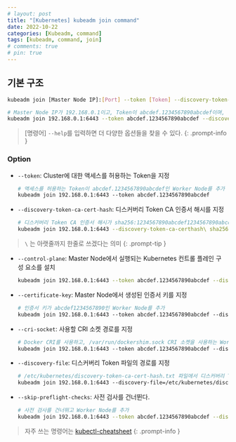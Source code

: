 ```yaml
---
# layout: post
title: "[Kubernetes] kubeadm join command"
date: 2022-10-22
categories: [Kubeadm, command]
tags: [kubeadm, command, join]
# comments: true
# pin: true
---
```


## 기본 구조

```bash
kubeadm join [Master Node IP]:[Port] --token [Token] --discovery-token-ca-cert-hash [디스커버리 Token CA 인증서 해시]

# Master Node IP가 192.168.0.1이고, Token이 abcdef.1234567890abcdef이며, 디스커버리 Token CA 인증서 해시가 sha256:1234567890abcdef1234567890abcdef1234567890abcdef1234567890abcdef인 Worker Node를 추가할 수 있다.
kubeadm join 192.168.0.1:6443 --token abcdef.1234567890abcdef --discovery-token-ca-cert-hash sha256:1234567890abcdef1234567890abcdef1234567890abcdef1234567890abcdef
```

> [명령어] `--help`를 입력하면 더 다양한 옵션들을 찾을 수 있다.
{: .prompt-info }

### Option

- `--token`: Cluster에 대한 액세스를 허용하는 Token을 지정
    ```bash
    # 액세스를 허용하는 Token이 abcdef.1234567890abcdef인 Worker Node를 추가
    kubeadm join 192.168.0.1:6443 --token abcdef.1234567890abcdef
    ```

- `--discovery-token-ca-cert-hash`: 디스커버리 Token CA 인증서 해시를 지정
    ```bash
    # 디스커버리 Token CA 인증서 해시가 sha256:1234567890abcdef1234567890abcdef1234567890abcdef1234567890abcdef인 Worker Node를 추가
    kubeadm join 192.168.0.1:6443 --discovery-token-ca-certhash\ sha256:1234567890abcdef1234567890abcdef1234567890abcdef1234567890abcdef
    ```

> `\` 는 아랫줄까지 한줄로 쓰겠다는 의미
{: .prompt-tip }

- `--control-plane`: Master Node에서 실행되는 Kubernetes 컨트롤 플레인 구성 요소를 설치
    ```bash
    kubeadm join 192.168.0.1:6443 --token abcdef.1234567890abcdef --discovery-token-ca-cert-hash sha256:1234567890abcdef1234567890abcdef1234567890
    ```

- `--certificate-key`: Master Node에서 생성된 인증서 키를 지정
    ```bash
    # 인증서 키가 abcdef1234567890인 Worker Node를 추가
    kubeadm join 192.168.0.1:6443 --token abcdef.1234567890abcdef --discovery-token-ca-cert-hash sha256:1234567890abcdef1234567890abcdef1234567890abcdef1234567890abcdef --certificate-key abcdef1234567890
    ```

- `--cri-socket`: 사용할 CRI 소켓 경로를 지정
    ```bash
    # Docker CRI를 사용하고, /var/run/dockershim.sock CRI 소켓을 사용하는 Worker Node를 추가
    kubeadm join 192.168.0.1:6443 --token abcdef.1234567890abcdef --discovery-token-ca-cert-hash sha256:1234567890abcdef1234567890abcdef1234567890abcdef1234567890abcdef --cri-socket /var/run/dockershim.sock
    ```

- `--discovery-file`: 디스커버리 Token 파일의 경로를 지정
    ```bash
    # /etc/kubernetes/discovery-token-ca-cert-hash.txt 파일에서 디스커버리 Token CA 인증서 해시를 읽어들여 Worker Node를 추가
    kubeadm join 192.168.0.1:6443 --discovery-file=/etc/kubernetes/discovery-token-ca-cert-hash.txt
    ```

- `--skip-preflight-checks`: 사전 검사를 건너뛴다.
    ```bash
    # 사전 검사를 건너뛰고 Worker Node를 추가
    kubeadm join 192.168.0.1:6443 --token abcdef.1234567890abcdef --discovery-token-ca-cert-hash sha256:1234567890abcdef1234567890abcdef1234567890abcdef1234567890abcdef --skip-preflight-checks
    ```

> 자주 쓰는 명령어는 [kubectl-cheatsheet](https://kubernetes.io/docs/reference/kubectl/cheatsheet/)
{: .prompt-info }